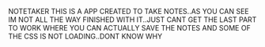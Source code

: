 NOTETAKER
THIS IS A APP CREATED TO TAKE NOTES..AS YOU CAN SEE IM NOT ALL THE WAY FINISHED WITH IT..JUST CANT GET THE LAST PART TO WORK WHERE YOU CAN ACTUALLY SAVE THE NOTES AND SOME OF THE CSS IS NOT LOADING..DONT KNOW WHY
